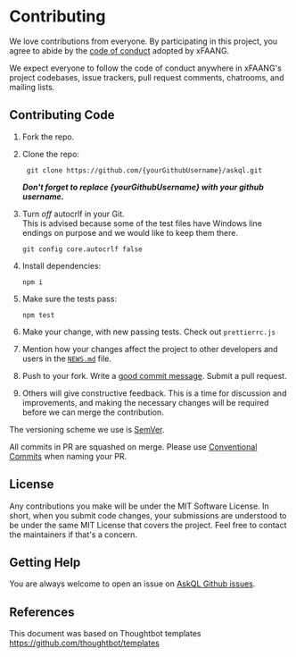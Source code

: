 # Contributing

We love contributions from everyone.
By participating in this project,
you agree to abide by the [code of conduct] adopted by xFAANG.

[code of conduct]: https://github.com/xFAANG/askql/blob/master/CODE_OF_CONDUCT.md

We expect everyone to follow the code of conduct
anywhere in xFAANG's project codebases, issue trackers, pull request comments,
chatrooms, and mailing lists.

## Contributing Code

1.  Fork the repo.

1.  Clone the repo:

         git clone https://github.com/{yourGithubUsername}/askql.git

    **_Don't forget to replace {yourGithubUsername} with your github username._**

1.  Turn _off_ autocrlf in your Git.  
    This is advised because some of the test files have Windows line endings on purpose and we would like to keep them there.

        git config core.autocrlf false

1.  Install dependencies:

        npm i

1.  Make sure the tests pass:

        npm test

1.  Make your change, with new passing tests. Check out `prettierrc.js`

1.  Mention how your changes affect the project to other developers and users in the
    [`NEWS.md`][news] file.

1.  Push to your fork. Write a [good commit message][commit]. Submit a pull request.

1.  Others will give constructive feedback.
    This is a time for discussion and improvements,
    and making the necessary changes will be required before we can
    merge the contribution.

The versioning scheme we use is [SemVer](http://semver.org/).

All commits in PR are squashed on merge. Please use [Conventional Commits](https://www.conventionalcommits.org/) when naming your PR.

[news]: https://github.com/xFAANG/askql/blob/master/NEWS.md
[commit]: http://tbaggery.com/2008/04/19/a-note-about-git-commit-messages.html

## License

Any contributions you make will be under the MIT Software License.
In short, when you submit code changes, your submissions are understood to be under the same MIT License that covers the project. Feel free to contact the maintainers if that's a concern.

## Getting Help

You are always welcome to open an issue on [AskQL Github issues](https://github.com/xFAANG/askql/issues).

## References

This document was based on Thoughtbot templates
https://github.com/thoughtbot/templates
